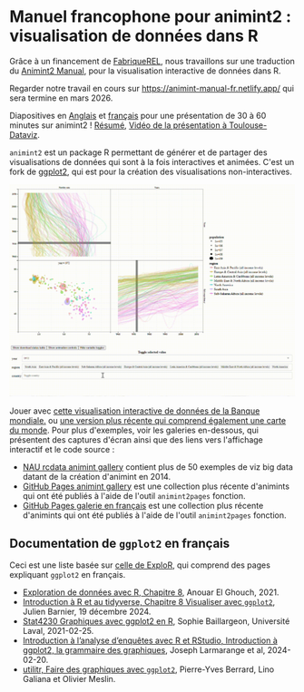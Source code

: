 # Manuel francophone pour animint2 : visualisation de données dans R

Grâce à un financement de [FabriqueREL](https://fabriquerel.org/), nous travaillons sur une traduction du
[Animint2 Manual](https://rcdata.nau.edu/genomic-ml/animint2-manual/Ch00-preface.html),
pour la visualisation interactive de données dans R.

Regarder notre travail en cours sur
<https://animint-manual-fr.netlify.app/>
qui sera termine en mars 2026.

Diapositives en [Anglais](https://docs.google.com/presentation/d/1QDwo9x4OM7UKAXffJrny6nSfeytFR0kO5NB-NQEspcE/edit?usp=sharing) et [français](https://docs.google.com/presentation/d/1WpRZs9qz9wm1yik_MLj8tIJyWuL5-IBPYKLhOHZ9X4Y/edit?usp=sharing) pour une présentation de 30 à 60 minutes sur animint2 !
[Résumé](https://github.com/animint/animint2/wiki/Presentations#30-60-minute-talk),
[Vidéo de la présentation à Toulouse-Dataviz](https://www.youtube.com/watch?v=Em6AVJi37zo).

`animint2` est un package R permettant de générer et de partager des visualisations de données qui sont à la fois interactives et animées.
C'est un fork de [ggplot2](https://ggplot2.tidyverse.org/), qui est pour la création des visualisations non-interactives.

<a href="https://rcdata.nau.edu/genomic-ml/WorldBank-facets/"><img src="man/figures/world_bank_screencast.gif" alt="Une visualisation de données interactive affichant des données sur la fertilité de la Banque mondiale. L'utilisateur tape dans le menu de sélection et clique sur la légende, ce qui entraîne des changements dans la visualisation. GIF."></a>

Jouer avec [cette visualisation interactive de données de la Banque mondiale.](https://rcdata.nau.edu/genomic-ml/WorldBank-facets/) ou [une version plus récente qui comprend également une carte du monde](https://tdhock.github.io/2025-08-BanqueMondiale-facets-map/).
Pour plus d'exemples, voir les galeries en-dessous, qui présentent des captures d'écran ainsi que des liens vers l'affichage interactif et le code source :

- [NAU rcdata animint gallery](https://rcdata.nau.edu/genomic-ml/animint-gallery/) contient plus de 50 exemples de viz big data datant de la création d'animint en 2014.
- [GitHub Pages animint gallery](https://animint.github.io/gallery) est une collection plus récente d'animints qui ont été publiés à l'aide de l'outil `animint2pages` fonction.
- [GitHub Pages galerie en français](https://animint.github.io/gallery-fr) est une collection plus récente d'animints qui ont été publiés à l'aide de l'outil `animint2pages` fonction.

## Documentation de `ggplot2` en français

Ceci est une liste basée sur [celle de ExploR](https://bookdown.org/ael/rexplor/), qui comprend des pages expliquant `ggplot2` en français.

* [Exploration de données avec R, Chapitre 8](https://bookdown.org/ael/rexplor/chap8.html), Anouar El Ghouch, 2021.
* [Introduction à R et au tidyverse, Chapitre 8 Visualiser avec `ggplot2`](https://juba.github.io/tidyverse/08-ggplot2.html), Julien Barnier, 19 décembre 2024.
* [Stat4230 Graphiques avec ggplot2 en R](https://stt4230.rbind.io/communication_resultats/graphiques_ggplot2_r/), Sophie Baillargeon, Université Laval, 2021-02-25.
* [Introduction à l’analyse d’enquêtes avec R et RStudio, Introduction à ggplot2, la grammaire des graphiques](https://larmarange.github.io/analyse-R/intro-ggplot2.html), Joseph Larmarange et al, 2024-02-20.
* [utilitr, Faire des graphiques avec `ggplot2`](https://book.utilitr.org/03_Fiches_thematiques/Fiche_graphiques.html), Pierre-Yves Berrard, Lino Galiana et Olivier Meslin.



